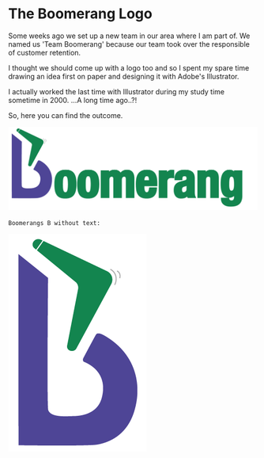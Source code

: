 # The Boomerang Logo

Some weeks ago we set up a new team in our area where I am part of.
We named us 'Team Boomerang' because our team took over the responsible of customer retention.

I thought we should come up with a logo too and so I spent my spare time drawing an idea first on paper and designing it with Adobe's Illustrator.

I actually worked the last time with Illustrator during my study time sometime in 2000.
...A long time ago..?!

So, here you can find the outcome.

![alt text](./png/boomerang-with-text.png "Boomerangs B")

`Boomerangs B without text:`

![alt text](./png/boomerang-only-b.png "Boomerangs B")
